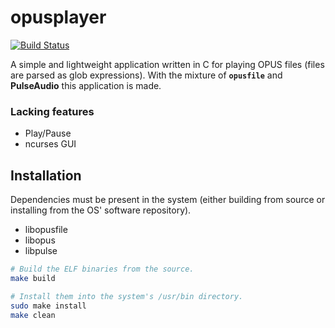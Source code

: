 # opusplayer

[![Build Status](https://travis-ci.org/nullvideo/opusplayer.svg?branch=master)](https://travis-ci.org/nullvideo/opusplayer)

A simple and lightweight application written in C for playing OPUS files (files are parsed as glob expressions). With the mixture of
**`opusfile`** and **PulseAudio** this application is made.

### Lacking features
- Play/Pause
- ncurses GUI

## Installation

Dependencies must be present in the system (either building from source or installing from the OS' software repository).
- libopusfile
- libopus
- libpulse

```sh
# Build the ELF binaries from the source.
make build

# Install them into the system's /usr/bin directory.
sudo make install
make clean
```
